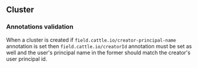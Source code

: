 ## Cluster

### Annotations validation

When a cluster is created if `field.cattle.io/creator-principal-name` annotation is set then `field.cattle.io/creatorId` annotation must be set as well and the user's principal name in the former should match the creator's user principal id.
